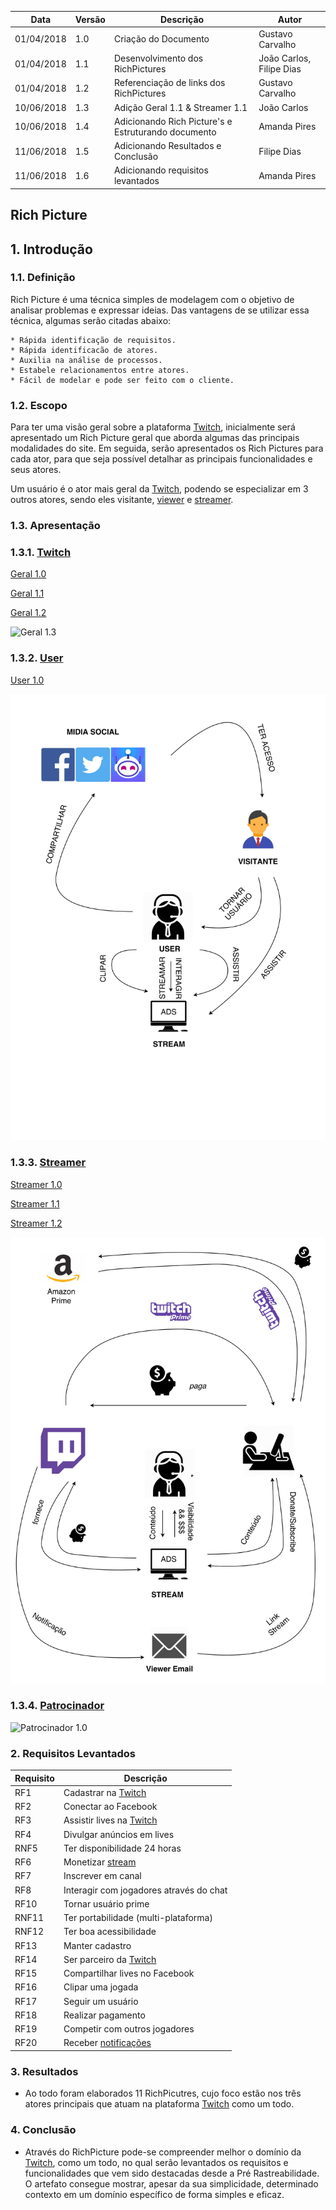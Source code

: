 |Data|Versão|Descrição|Autor|
|----|------|---------|-----|
|01/04/2018|1.0|Criação do Documento|Gustavo Carvalho|
|01/04/2018|1.1|Desenvolvimento dos RichPictures|João Carlos, Filipe Dias|
|01/04/2018|1.2|Referenciação de links dos RichPictures|Gustavo Carvalho|
|10/06/2018|1.3|Adição Geral 1.1 & Streamer 1.1|João Carlos|
|10/06/2018|1.4|Adicionando Rich Picture's e Estruturando documento|Amanda Pires|
|11/06/2018|1.5|Adicionando Resultados e Conclusão|Filipe Dias|
|11/06/2018|1.6|Adicionando requisitos levantados|Amanda Pires|

## Rich Picture

## 1. Introdução

### 1.1. Definição

Rich Picture é uma técnica simples de modelagem com o objetivo de analisar problemas e expressar ideias. Das vantagens de se utilizar essa técnica, algumas serão citadas abaixo:

	* Rápida identificação de requisitos.
	* Rápida identificacão de atores.
	* Auxilia na análise de processos.
	* Estabele relacionamentos entre atores.
	* Fácil de modelar e pode ser feito com o cliente.

### 1.2. Escopo

Para ter uma visão geral sobre a plataforma [Twitch](https://github.com/gabrielziegler3/Requisitos-2018-1/wiki/Twitch), inicialmente será apresentado um Rich Picture geral que aborda algumas das principais modalidades do site. Em seguida, serão apresentados os Rich Pictures para cada ator, para que seja possível detalhar as principais 
funcionalidades e seus atores.

Um usuário é o ator mais geral da [Twitch](https://github.com/gabrielziegler3/Requisitos-2018-1/wiki/Twitch), podendo se especializar em 3 outros atores, sendo eles visitante, [viewer](https://github.com/gabrielziegler3/Requisitos-2018-1/wiki/Viewer) e [streamer](https://github.com/gabrielziegler3/Requisitos-2018-1/wiki/Streamer).

### 1.3. Apresentação

### 1.3.1. [Twitch](Twitch)

[Geral 1.0](./images/rich-picture/Twitch-1.0.jpeg)

[Geral 1.1](./images/rich-picture/Twitch-1.1.png)

[Geral 1.2](./images/rich-picture/Twitch-1.2.jpg)

![Geral 1.3](./images/rich-picture/Twitch-1.3.png)


### 1.3.2. [User](User)

[User 1.0](./images/rich-picture/User-1.0.jpg)

![User 1.1](./images/rich-picture/User-1.1.jpg)


### 1.3.3. [Streamer](Streamer)

[Streamer 1.0](./images/rich-picture/Streamer-1.0.jpeg)

[Streamer 1.1](./images/rich-picture/Streamer-1.1.jpg)

[Streamer 1.2](./images/rich-picture/Streamer-1.2.jpeg)

![Streamer 1.3](./images/rich-picture/Streamer-1.3.jpg)

### 1.3.4. [Patrocinador](Patrocinador)

![Patrocinador 1.0](./images/rich-picture/Patrocinador-1.0.png)


### 2. Requisitos Levantados

|Requisito|Descrição|
|---|---------|
|RF1| Cadastrar na [Twitch](Twitch)|
|RF2| Conectar ao Facebook|
|RF3| Assistir lives na [Twitch](Twitch)|
|RF4| Divulgar anúncios em lives|
|RNF5| Ter disponibilidade 24 horas|
|RF6| Monetizar [stream](Stream)|
|RF7| Inscrever em canal|
|RF8| Interagir com jogadores através do chat|
|RF10| Tornar usuário prime|
|RNF11| Ter portabilidade (multi-plataforma)|
|RNF12| Ter boa acessibilidade| 
|RF13| Manter cadastro|
|RF14| Ser parceiro da [Twitch](Twitch)|
|RF15| Compartilhar lives no Facebook|
|RF16| Clipar uma jogada|
|RF17| Seguir um usuário|
|RF18| Realizar pagamento|
|RF19| Competir com outros jogadores|
|RF20| Receber [notificações](Live-Notification)|


### 3. Resultados
* Ao todo foram elaborados 11 RichPicutres, cujo foco estão nos três atores principais que atuam na plataforma [Twitch](https://github.com/gabrielziegler3/Requisitos-2018-1/wiki/Twitch) como um todo.

### 4. Conclusão
* Através do RichPicture pode-se compreender melhor o domínio da [Twitch](https://github.com/gabrielziegler3/Requisitos-2018-1/wiki/Twitch), como um todo, no qual serão levantados os requisitos e funcionalidades que vem sido destacadas desde a Pré Rastreabilidade. O artefato consegue mostrar, apesar da sua simplicidade, determinado contexto em um domínio específico de forma simples e eficaz.
